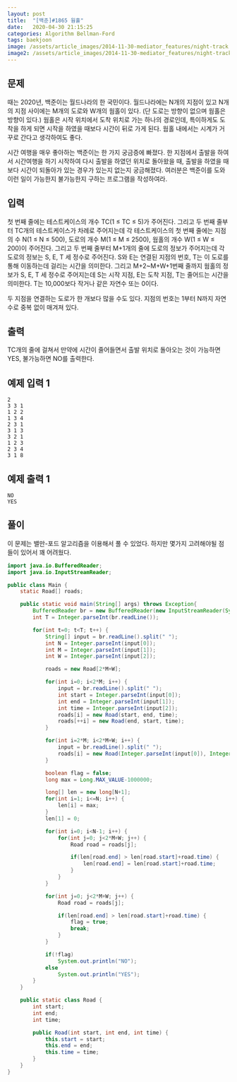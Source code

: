 ```yaml
---
layout: post
title:  "[백준]#1865 웜홀"
date:   2020-04-30 21:15:25
categories: Algorithm Bellman-Ford
tags: baekjoon
image: /assets/article_images/2014-11-30-mediator_features/night-track.JPG
image2: /assets/article_images/2014-11-30-mediator_features/night-track-mobile.JPG
---
```


문제
--------------------

때는 2020년, 백준이는 월드나라의 한 국민이다. 월드나라에는 N개의 지점이 있고 N개의 지점 사이에는 M개의 도로와 W개의 웜홀이 있다. (단 도로는 방향이 없으며 웜홀은 방향이 있다.) 웜홀은 시작 위치에서 도착 위치로 가는 하나의 경로인데, 특이하게도 도착을 하게 되면 시작을 하였을 때보다 시간이 뒤로 가게 된다. 웜홀 내에서는 시계가 거꾸로 간다고 생각하여도 좋다.

시간 여행을 매우 좋아하는 백준이는 한 가지 궁금증에 빠졌다. 한 지점에서 출발을 하여서 시간여행을 하기 시작하여 다시 출발을 하였던 위치로 돌아왔을 때, 출발을 하였을 때보다 시간이 되돌아가 있는 경우가 있는지 없는지 궁금해졌다. 여러분은 백준이를 도와 이런 일이 가능한지 불가능한지 구하는 프로그램을 작성하여라.

입력
---------------------------

첫 번째 줄에는 테스트케이스의 개수 TC(1 ≤ TC ≤ 5)가 주어진다. 그리고 두 번째 줄부터 TC개의 테스트케이스가 차례로 주어지는데 각 테스트케이스의 첫 번째 줄에는 지점의 수 N(1 ≤ N ≤ 500), 도로의 개수 M(1 ≤ M ≤ 2500), 웜홀의 개수 W(1 ≤ W ≤ 200)이 주어진다. 그리고 두 번째 줄부터 M+1개의 줄에 도로의 정보가 주어지는데 각 도로의 정보는 S, E, T 세 정수로 주어진다. S와 E는 연결된 지점의 번호, T는 이 도로를 통해 이동하는데 걸리는 시간을 의미한다. 그리고 M+2~M+W+1번째 줄까지 웜홀의 정보가 S, E, T 세 정수로 주어지는데 S는 시작 지점, E는 도착 지점, T는 줄어드는 시간을 의미한다. T는 10,000보다 작거나 같은 자연수 또는 0이다.

두 지점을 연결하는 도로가 한 개보다 많을 수도 있다. 지점의 번호는 1부터 N까지 자연수로 중복 없이 매겨져 있다.

출력
----------------

TC개의 줄에 걸쳐서 만약에 시간이 줄어들면서 출발 위치로 돌아오는 것이 가능하면 YES, 불가능하면 NO를 출력한다.

예제 입력 1 
----------------------

```
2
3 3 1
1 2 2
1 3 4
2 3 1
3 1 3
3 2 1
1 2 3
2 3 4
3 1 8
```

예제 출력 1 
------------------------

```
NO
YES
```

풀이
--------------------------

이 문제는 밸만-포드 알고리즘을 이용해서 풀 수 있었다. 하지만 몇가지 고려해야될 점들이 있어서 꽤 어려웠다.

```java
import java.io.BufferedReader;
import java.io.InputStreamReader;

public class Main {
    static Road[] roads;

    public static void main(String[] args) throws Exception{
        BufferedReader br = new BufferedReader(new InputStreamReader(System.in));
        int T = Integer.parseInt(br.readLine());

        for(int t=0; t<T; t++) {
            String[] input = br.readLine().split(" ");
            int N = Integer.parseInt(input[0]);
            int M = Integer.parseInt(input[1]);
            int W = Integer.parseInt(input[2]);

            roads = new Road[2*M+W];

            for(int i=0; i<2*M; i++) {
                input = br.readLine().split(" ");
                int start = Integer.parseInt(input[0]);
                int end = Integer.parseInt(input[1]);
                int time = Integer.parseInt(input[2]);
                roads[i] = new Road(start, end, time);
                roads[++i] = new Road(end, start, time);
            }

            for(int i=2*M; i<2*M+W; i++) {
                input = br.readLine().split(" ");
                roads[i] = new Road(Integer.parseInt(input[0]), Integer.parseInt(input[1]), -Integer.parseInt(input[2]));
            }

            boolean flag = false;
            long max = Long.MAX_VALUE-1000000;

            long[] len = new long[N+1];
            for(int i=1; i<=N; i++) {
                len[i] = max;
            }
            len[1] = 0;

            for(int i=0; i<N-1; i++) {
                for(int j=0; j<2*M+W; j++) {
                    Road road = roads[j];

                    if(len[road.end] > len[road.start]+road.time) {
                        len[road.end] = len[road.start]+road.time;
                    }
                }
            }

            for(int j=0; j<2*M+W; j++) {
                Road road = roads[j];

                if(len[road.end] > len[road.start]+road.time) {
                    flag = true;
                    break;
                }
            }

            if(!flag)
                System.out.println("NO");
            else
                System.out.println("YES");
        }
    }

    public static class Road {
        int start;
        int end;
        int time;

        public Road(int start, int end, int time) {
            this.start = start;
            this.end = end;
            this.time = time;
        }
    }
}
```
